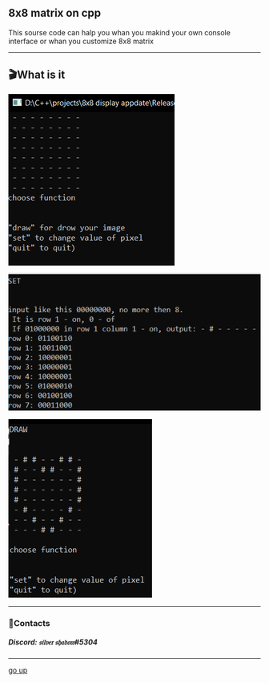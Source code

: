  <a id ="up"></a>
 8x8 matrix on cpp
 ---
This sourse code can halp you whan you makind your own console interface or whan you customize 8x8 matrix

---
🎬What is it
---
![foto](files/Screenshot.png)

![foto](files/Screenshot_1.png)

![foto](files/Screenshot_2.png)

---
### 📲Contacts
##### __Discord: 𝔰𝔦𝔩𝔳𝔢𝔯 𝔰𝔥𝔞𝔡𝔬𝔴#5304__

---
[go up](#up)
